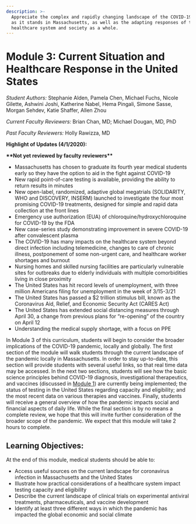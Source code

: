 ```yaml
---
description: >-
  Appreciate the complex and rapidly changing landscape of the COVID-19 pandemic
  as it stands in Massachusetts, as well as the adapting responses of the
  healthcare system and society as a whole.
---
```


# Module 3: Current Situation and Healthcare Response in the United States

_Student Authors:_  Stephanie Alden, Pamela Chen, Michael Fuchs, Nicole Gilette, Ashwini Joshi, Katherine Nabel, Hema Pingali, Simone Sasse, Morgan Sehdev, Katie Shaffer, Allen Zhou

_Current Faculty Reviewers:_ Brian Chan, MD; Michael Dougan, MD, PhD

_Past Faculty Reviewers:_ Holly Rawizza, MD

**Highlight of Updates \(4/1/2020\):**

**\*\*Not yet reviewed by faculty reviewers\*\***

* Massachusetts has chosen to graduate its fourth year medical students early so they have the option to aid in the fight against COVID-19
* New rapid point-of-care testing is available, providing the ability to return results in minutes
* New open-label, randomized, adaptive global megatrials \(SOLIDARITY, WHO and DISCOVERY, INSERM\) launched to investigate the four most promising COVID-19 treatments, designed for simple and rapid data collection at the front lines
* Emergency use authorization \(EUA\) of chloroquine/hydroxychloroquine for COVID-19 by the FDA
* New case-series study demonstrating improvement in severe COVID-19 after convalescent plasma 
* The COVID-19 has many impacts on the healthcare system beyond direct infection including telemedicine, changes to care of chronic illness, postponement of some non-urgent care, and healthcare worker shortages and burnout
* Nursing homes and skilled nursing facilities are particularly vulnerable sites for outbreaks due to elderly individuals with multiple comorbidities living in close proximity
* The United States has hit record levels of unemployment, with three million Americans filing for unemployment in the week of 3/15-3/21
* The United States has passed a $2 trillion stimulus bill, known as the Coronavirus Aid, Relief, and Economic Security Act \(CARES Act\)
* The United States has extended social distancing measures through April 30, a change from previous plans for “re-opening” of the country on April 12
* Understanding the medical supply shortage, with a focus on PPE

In Module 3 of this curriculum, students will begin to consider the broader implications of the COVID-19 pandemic, locally and globally. The first section of the module will walk students through the current landscape of the pandemic locally in Massachusetts. In order to stay up-to-date, this section will provide students with several useful links, so that real time data may be accessed. In the next two sections, students will see how the basic science principles behind COVID-19 diagnosis, investigational therapeutics, and vaccines \(discussed in [Module 1](https://docs.google.com/document/d/1gjUuqTLi7xqMVzgWeYAFulmaIiKzhYY89PVOJJVvlNo/edit?ts=5e743689)\) are currently being implemented; the status of testing in the United States regarding capacity and eligibility; and the most recent data on various therapies and vaccines. Finally, students will receive a general overview of how the pandemic impacts social and financial aspects of daily life. While the final section is by no means a complete review, we hope that this will invite further consideration of the broader scope of the pandemic. We expect that this module will take 2 hours to complete.

## Learning Objectives:

At the end of this module, medical students should be able to:

* Access useful sources on the current landscape for coronavirus infection in Massachusetts and the United States
* Illustrate how practical considerations of a healthcare system impact testing capacity and eligibility
* Describe the current landscape of clinical trials on experimental antiviral treatments, pharmaceuticals, and vaccine development 
* Identify at least three different ways in which the pandemic has impacted the global economic and social climate

